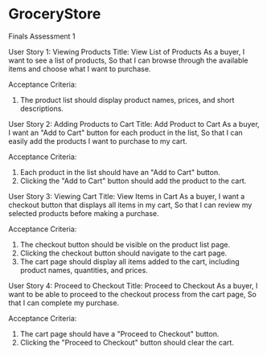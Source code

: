 # GroceryStore
Finals Assessment 1

User Story 1: Viewing Products
Title: View List of Products
As a buyer,
I want to see a list of products,
So that I can browse through the available items and choose what I want to purchase.

Acceptance Criteria:
1. The product list should display product names, prices, and short descriptions.

User Story 2: Adding Products to Cart
Title: Add Product to Cart
As a buyer,
I want an "Add to Cart" button for each product in the list,
So that I can easily add the products I want to purchase to my cart.

Acceptance Criteria:
1. Each product in the list should have an "Add to Cart" button.
2. Clicking the "Add to Cart" button should add the product to the cart.

User Story 3: Viewing Cart
Title: View Items in Cart
As a buyer,
I want a checkout button that displays all items in my cart,
So that I can review my selected products before making a purchase.

Acceptance Criteria:
1. The checkout button should be visible on the product list page.
2. Clicking the checkout button should navigate to the cart page.
3. The cart page should display all items added to the cart, including product names, quantities, and prices.

User Story 4: Proceed to Checkout
Title: Proceed to Checkout
As a buyer,
I want to be able to proceed to the checkout process from the cart page,
So that I can complete my purchase.

Acceptance Criteria:
1. The cart page should have a "Proceed to Checkout" button.
2. Clicking the "Proceed to Checkout" button should clear the cart.
